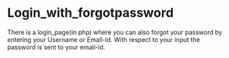 # Login_with_forgotpassword
There is a login_page(in php) where you can also forgot your password by entering your Username or Email-Id.
With respect to your input the password is sent to your email-id.
